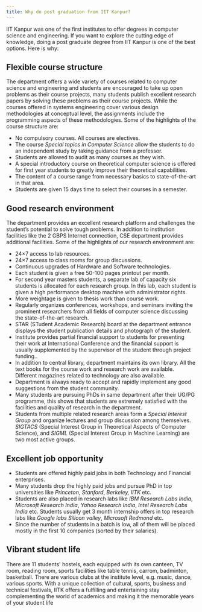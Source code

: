 ```yaml
---
title: Why do post graduation from IIT Kanpur?
---
```


IIT Kanpur was one of the first institutes to offer degrees in
computer science and engineering. If you want to explore the cutting
edge of knowledge, doing a post graduate degree from IIT Kanpur is one
of the best options. Here is why:

## Flexible course structure

The department offers a wide variety of courses related to computer
science and engineering and students are encouraged to take up open
problems as their course projects, many students publish excellent
research papers by solving these problems as their course
projects. While the courses offered in systems engineering cover
various design methodologies at conceptual level, the assignments
include the programming aspects of these methodologies. Some of the
highlights of the course structure are:

-   No compulsory courses. All courses are electives.
-   The course *Special topics in Computer Science* allow the students
    to do an independent study by taking guidance from a professor.
-   Students are allowed to audit as many courses as they wish.
-   A special introductory course on theoretical computer science is
    offered for first year students to greatly improve their theoretical
    capabilities.
-   The content of a course range from necessary basics to
    state-of-the-art in that area.
-   Students are given 15 days time to select their courses in a
    semester.

## Good research environment

The department provides an excellent research platform and challenges
the student’s potential to solve tough problems. In addition to
institution facilities like the 2 GBPS Internet connection, CSE
department provides additional facilities. Some of the highlights of
our research environment are:

-   24×7 access to lab resources.
-   24×7 access to class rooms for group discussions.
-   Continuous upgrades of Hardware and Software technologies.
-   Each student is given a free 50-100 pages printout per month.
-   For second year masters students, a separate lab of capacity six
    students is allocated for each research group. In this lab, each
    student is given a high performance desktop machine with
    administrator rights.
-   More weightage is given to thesis work than course work.
-   Regularly organizes conferences, workshops, and seminars inviting
    the prominent researchers from all fields of computer science
    discussing the state-of-the-art research.
-   STAR (STudent Academic Research) board at the department entrance
    displays the student publication details and photograph of the
    student.
-   Institute provides partial financial support to students for
    presenting their work at International Conference and the financial
    support is usually supplemented by the supervisor of the student
    through project funding..
-   In addition to central library, department maintains its own
    library. All the text books for the course work and research work
    are available. Different magazines related to technology are also
    available.
-   Department is always ready to accept and rapidly implement any good
    suggestions from the student community.
-   Many students are pursuing PhDs in same department after their UG/PG
    programme, this shows that students are extremely satisfied with the
    facilities and quality of research in the department.
-   Students from multiple related research areas form a *Special
    Interest Group* and organize lectures and group discussion among
    themselves. *SIGTACS* (Special Interest Group in Theoretical Aspects
    of Computer Science), and *SIGML* (Special Interest Group in Machine
    Learning) are two most active groups.

## Excellent job opportunity

-   Students are offered highly paid jobs in both Technology and
    Financial enterprises.
-   Many students drop the highly paid jobs and pursue PhD in top
    universities like *Princeton*, *Stanford*, *Berkeley, IITK* etc.
-   Students are also placed in research labs like *IBM Research Labs
    India*, *Microsoft Research India*, *Yahoo Research India*, *Intel
    Research Labs India* etc. Students usually get 3 month internship
    offers in top research labs like *Google labs Silicon valley*,
    *Microsoft Redmond* etc.
-   Since the number of students in a batch is low, all of them will be
    placed mostly in the first 10 companies (sorted by their salaries).

## Vibrant student life

There are 11 students' hostels, each equipped with its own canteen, TV
room, reading room, sports facilities like table tennis, carrom,
badminton, basketball. There are various clubs at the institute level,
e.g. music, dance, various sports. With a unique collection of
cultural, sports, business and technical festivals, IITK offers a
fulfilling and entertaining stay complementing the world of academics
and making it the memorable years of your student life
